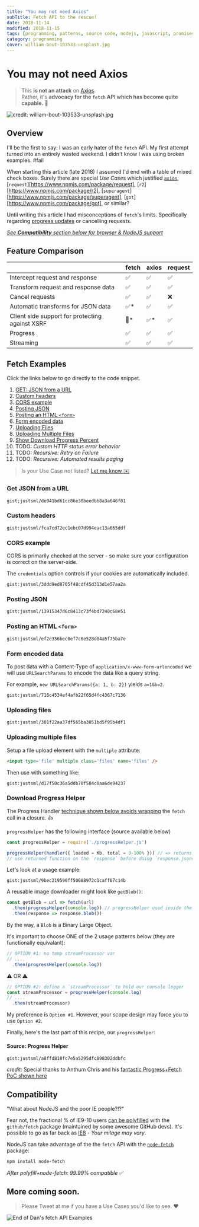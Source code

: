 ```yaml
---
title: "You may not need Axios"
subTitle: Fetch API to the rescue!
date: 2018-11-14
modified: 2018-11-15
tags: [programming, patterns, source code, nodejs, javascript, promises]
category: programming
cover: william-bout-103533-unsplash.jpg
---
```


# You may not need Axios

> This **is not an attack** on [Axios](https://www.npmjs.com/package/axios). <br />
> Rather, it's **advocacy for the `fetch` API which has become quite capable.** 🦄

![credit: william-bout-103533-unsplash.jpg](william-bout-103533-unsplash.jpg)


## Overview

I'll be the first to say: I was an early hater of the `fetch` API. My first attempt turned into an entirely wasted weekend. I didn't know I was using broken examples. #fail <br />


When starting this article (late 2018) I assumed I'd end with a table of mixed check boxes. Surely there are special _Use Cases_ which justified [`axios`](https://www.npmjs.com/package/axios), [`request`][https://www.npmjs.com/package/request], [`r2`][https://www.npmjs.com/package/r2], [`superagent`][https://www.npmjs.com/package/superagent], [`got`][https://www.npmjs.com/package/got], or similar?

<!--
As I did my research on the many common _use cases_, I found a lot of misinformation. Google led me to many bad or harmful "answer" after "answer" - often on StackOverflow. _(Not linking back for fear it'll help their google standing. )_ One "answer" claimed you "can't upload files with \[any\] native browser" HTTP method," must "use jQuery." [_Lies!_](#uploading-files).

To be honest, I didn't know [download progress](#download-progress-helper) or cancellation was possible until I wrote this. I'm happily surprised `fetch` can do a lot without much boilerplate.
-->

<!--
In fact most 3rd party ajax libraries still all use `XMLHttpRequest`. You might wonder why I don't suggest we use it.

Using `XMLHttpRequest` leads to... well, let's say, artisinal & esoteric code. It doesn't look comparable to other APIs we use today. This makes it more difficult-to-memorize, and a lot harder to debug. For these reasons, NEVER use `XMLHttpRequest`.
 -->

<!--
Several years ago, the `WHAT-WG` (browser standards Working Group) saw the need for a modern replacement to `XMLHttpRequest`. Not long afterwards `fetch` was born.

I used it sparingly, because I didn't know how to use it. I would search  `fetch` examples for hours, ultimately it was easier to conclude "it can't be done with fetch." Often I resorted to using `jQuery.ajax` or `axios`.
-->

Until writing this article I had misconceptions of `fetch`'s limits. Specifically regarding [progress updates](@download-progress-helper) or cancelling requests.

<!--
The [`Fetch API`](https://developer.mozilla.org/en-US/docs/Web/API/Fetch_API/Using_Fetch) enjoys robust support in the ecosystem (in all major browsers - well, _excluding_ Internet Explorer.)

It's not a NodeJS API, and It makes sense when when you consider `fetch` replaced the browser-only `XMLHttpRequest`.

It's easy to get however via the `node-fetch` package. The only NodeJS-native option is with the [`http`](https://nodejs.org/api/http.html#http_http) (and [`https`](https://nodejs.org/api/https.html)) modules.
-->

[_See **Compatibility** section below for browser & NodeJS support_](#compatibility)

## Feature Comparison

|                                                 	| fetch 	| axios 	| request 	|
|-------------------------------------------------	|-------	|-------	|---------	|
| Intercept request and response                  	| ✅     	| ✅     	| ✅       	|
| Transform request and response data             	| ✅     	| ✅     	| ✅       	|
| Cancel requests                                 	| ✅     	| ✅     	| ❌       	|
| Automatic transforms for JSON data              	| ✅*    	| ✅     	| ✅       	|
| Client side support for protecting against XSRF 	| 🦄*    	| ✅*    	| ✅       	|
| Progress                                        	| ✅     	| ✅     	| ✅       	|
| Streaming                                       	| ✅     	| ✅     	| ✅       	|

## Fetch Examples

Click the links below to go directly to the code snippet.

1. [GET: JSON from a URL](#get-json-from-a-url)
1. [Custom headers](#custom-headers)
1. [CORS example](#cors-example)
1. [Posting JSON](#posting-json)
1. [Posting an HTML `<form>`](#posting-an-html-form)
1. [Form encoded data](#form-encoded-data)
1. [Uploading Files](#uploading-files)
1. [Uploading Multiple Files](#uploading-multiple-files)
1. [Show Download Progress Percent](#download-progress-helper)
1. TODO: _Custom HTTP status error behavior_
1. TODO: _Recursive: Retry on Failure_
1. TODO: _Recursive: Automated results paging_

> Is your Use Case not listed? [Let me know ✉️](/contact/)

### Get JSON from a URL

`gist;justsml/de941bd61cc86e30beedbb8a3a646f81`

### Custom headers

`gist:justsml/fca7cd72ec1ebc07d994eac13a665ddf`

### CORS example

CORS is primarily checked at the server - so make sure your configuration is correct on the server-side.

The `credentials` option controls if your cookies are automatically included.

`gist:justsml/3ddd9ed8705f48cdf45d313d1e57aa2a`

### Posting JSON

`gist:justsml/13915347d6c8413c73f4bd7240c68e51`

### Posting an HTML `<form>`

`gist:justsml/ef2e356bec0ef7c6e528d84a5f75ba7e`

### Form encoded data

To post data with a Content-Type of `application/x-www-form-urlencoded` we will use `URLSearchParams` to encode the data like a query string.

For example, `new URLSearchParams({a: 1, b: 2})` yields `a=1&b=2`.

`gist:justsml/716c4534ef4afb22f65d4fc4367c7136`

### Uploading files

`gist:justsml/301f22aa37df565ba3051bd5f95b4df1`


### Uploading multiple files

Setup a file upload element with the `multiple` attribute:

```html
<input type='file' multiple class='files' name='files' />
```

Then use with something like:

`gist:justsml/d17f50c36a5ddb70f584c0aa6de94237`

### Download Progress Helper

The Progress Handler [technique shown below avoids wrapping](#source-progress-helper) the `fetch` call in a closure. 👍

`progressHelper` has the following interface (source available below)

```js
const progressHelper = require('./progressHelper.js')

progressHelper(handler({ loaded = Kb, total = 0-100% })) // => returns a function for the response _stream_
// use returned function on the `response` before doing `response.json()` etc.
```

Let's look at a usage example:

`gist:justsml/9bec219590ff50688972c1caff67c14b`

A reusable image downloader might look like `getBlob()`:

```js
const getBlob = url => fetch(url)
  .then(progressHelper(console.log)) // progressHelper used inside the .then()
  .then(response => response.blob())
```

By the way, a `Blob` is a Binary Large Object.

It's important to choose ONE of the 2 usage patterns below (they are functionally equivalant):

```js
// OPTION #1: no temp streamProcessor var
// ....
  .then(progressHelper(console.log))
```

⚠️ OR️ ️⚠️

```js
// OPTION #2: define a `streamProcessor` to hold our console logger
const streamProcessor = progressHelper(console.log)
// ....
  .then(streamProcessor)
```

My preference is `Option #1`. However, your scope design may force you to use `Option #2`.

Finally, here's the last part of this recipe, our `progressHelper`:

#### Source: Progress Helper

`gist:justsml/a8ffd810fc7e5a5295dfc898302ddbfc`

_credit:_ Special thanks to Anthum Chris and his [fantastic Progress+Fetch PoC shown here](https://github.com/AnthumChris/fetch-progress-indicators)

## Compatibility

"What about NodeJS and the poor IE people?!?"

Fear not, the fractional % of IE9-10 users [can be polyfilled](https://github.com/github/fetch#browser-support) with the `github/fetch` package (maintained by some awesome GitHub devs). It's possible to go as far back as [IE8](https://github.com/camsong/fetch-ie8) - _Your milage may vary_.

NodeJS can take advantage of the the `fetch` API with the [`node-fetch`](https://www.npmjs.com/package/node-fetch) package:

```sh
npm install node-fetch
```

_After polyfill+node-fetch: 99.99% compatible_ ✅


## More coming soon.

> Please Tweet at me if you have a Use Cases you'd like to see. ❤️

![End of Dan's fetch API Examples](jonas-vincent-2717-unsplash.jpg "End of Dan's fetch API Examples")

